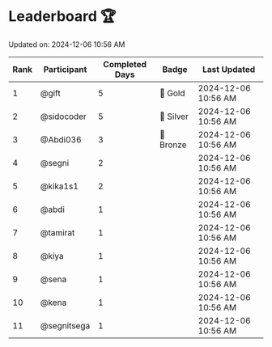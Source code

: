 # Leaderboard 🏆

Updated on: 2024-12-06 10:56 AM

| Rank | Participant       | Completed Days | Badge      | Last Updated         |
|------|-------------------|----------------|------------|----------------------|
| 1    | @gift             | 5              | 🏅 Gold     | 2024-12-06 10:56 AM |
| 2    | @sidocoder        | 5              | 🥈 Silver   | 2024-12-06 10:56 AM |
| 3    | @Abdi036          | 3              | 🥉 Bronze   | 2024-12-06 10:56 AM |
| 4    | @segni            | 2              |            | 2024-12-06 10:56 AM |
| 5    | @kika1s1          | 2              |            | 2024-12-06 10:56 AM |
| 6    | @abdi             | 1              |            | 2024-12-06 10:56 AM |
| 7    | @tamirat          | 1              |            | 2024-12-06 10:56 AM |
| 8    | @kiya             | 1              |            | 2024-12-06 10:56 AM |
| 9    | @sena             | 1              |            | 2024-12-06 10:56 AM |
| 10   | @kena             | 1              |            | 2024-12-06 10:56 AM |
| 11   | @segnitsega       | 1              |            | 2024-12-06 10:56 AM |
